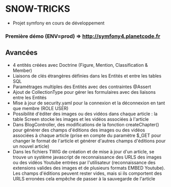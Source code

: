 # SNOW-TRICKS
- Projet symfony en cours de développement

### Première démo (ENV=prod) => http://symfony4.planetcode.fr

## Avancées
- 4 entités créées avec Doctrine (Figure, Mention, Classification & Member)
- Liaisons de clés étrangères définies dans les Entités et entre les tables SQL
- Paramétrages multiples des Entités avec des contraintes @Assert
- Ajout de CollectionType pour gérer les formulaires avec des liaisons entre les Entités
- Mise à jour de security.yaml pour la connexion et la déconnexion en tant que membre (ROLE USER)
- Possibilité d'éditer des images ou des vidéos dans chaque article : la table Screen stocke les images et les vidéos associées à l'article
- Dans BlogController, des modifications de la fonction createChapter() pour générer des champs d'éditions des images ou des vidéos associées à chaque article (prise en compte du paramètre $_GET pour changer le format de l'article et générer d'autres champs d'éditions pour un nouvel article)
- Dans les fichiers TWIG de création et de mise à jour d'un article, se trouve un système javascript de reconnaissance des URLS des images ou des vidéos Youtube entrées par l'utilisateur (reconnaissance des extensions valides des images et de plusieurs formats EMBED Youtube). Les champs d'éditions peuvent rester vides, mais si ils comportent des URLS erronées cela empêche de passer à la sauvegarde de l'article
